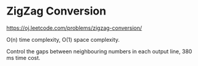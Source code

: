 ZigZag Conversion
========================

https://oj.leetcode.com/problems/zigzag-conversion/

O(n) time complexity, O(1) space complexity.

Control the gaps between neighbouring numbers in each output line, 380 ms time cost.